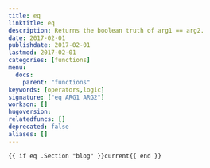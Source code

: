 ```yaml
---
title: eq
linktitle: eq
description: Returns the boolean truth of arg1 == arg2.
date: 2017-02-01
publishdate: 2017-02-01
lastmod: 2017-02-01
categories: [functions]
menu:
  docs:
    parent: "functions"
keywords: [operators,logic]
signature: ["eq ARG1 ARG2"]
workson: []
hugoversion:
relatedfuncs: []
deprecated: false
aliases: []
---
```



```go-html-template
{{ if eq .Section "blog" }}current{{ end }}
```

